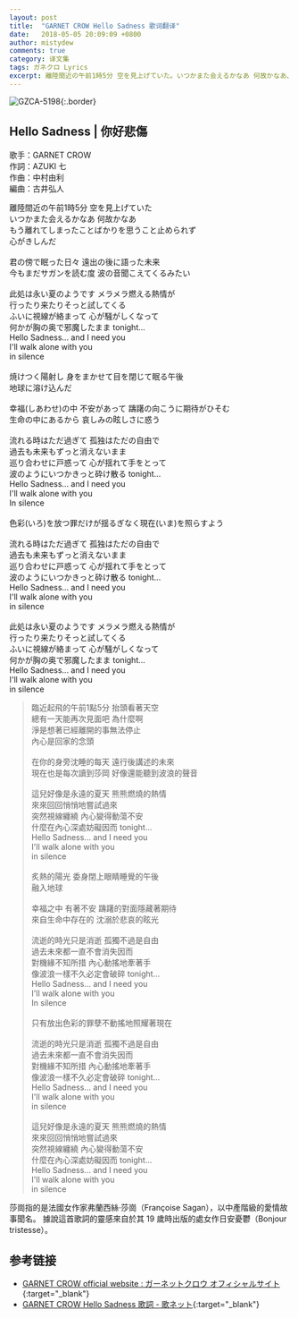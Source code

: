 ```yaml
---
layout: post
title:  "GARNET CROW Hello Sadness 歌词翻译"
date:   2018-05-05 20:09:09 +0800
author: mistydew
comments: true
category: 译文集
tags: ガネクロ Lyrics
excerpt: 離陸間近の午前1時5分 空を見上げていた。いつかまた会えるかなあ 何故かなあ、もう離れてしまったことばかりを思うこと止められず、心がきしんだ。
---
```

![GZCA-5198](https://crowsub.github.io/assets/images/discography/album/GZCA-5198.jpg){:.border}

## Hello Sadness | 你好悲傷

歌手：GARNET CROW<br>
作詞：AZUKI 七<br>
作曲：中村由利<br>
編曲：古井弘人

<div class="lyric-original">
<p>
離陸間近の午前1時5分 空を見上げていた<br>
いつかまた会えるかなあ 何故かなあ<br>
もう離れてしまったことばかりを思うこと止められず<br>
心がきしんだ<br>
<br>
君の傍で眠った日々 遠出の後に語った未来<br>
今もまだサガンを読む度 波の音聞こえてくるみたい<br>
<br>
此処は永い夏のようです メラメラ燃える熱情が<br>
行ったり来たりそっと試してくる<br>
ふいに視線が絡まって 心が騒がしくなって<br>
何かが胸の奥で邪魔したまま tonight...<br>
Hello Sadness... and I need you<br>
I'll walk alone with you<br>
in silence<br>
<br>
焼けつく陽射し 身をまかせて目を閉じて眠る午後<br>
地球に溶け込んだ<br>
<br>
幸福(しあわせ)の中 不安があって 躊躇の向こうに期待がひそむ<br>
生命の中にあるから 哀しみの眩しさに惑う<br>
<br>
流れる時はただ過ぎて 孤独はただの自由で<br>
過去も未来もずっと消えないまま<br>
巡り合わせに戸惑って 心が揺れて手をとって<br>
波のようにいつかきっと砕け散る tonight...<br>
Hello Sadness... and I need you<br>
I'll walk alone with you<br>
In silence<br>
<br>
色彩(いろ)を放つ罪だけが揺るぎなく現在(いま)を照らすよう<br>
<br>
流れる時はただ過ぎて 孤独はただの自由で<br>
過去も未来もずっと消えないまま<br>
巡り合わせに戸惑って 心が揺れて手をとって<br>
波のようにいつかきっと砕け散る tonight...<br>
Hello Sadness... and I need you<br>
I'll walk alone with you<br>
in silence<br>
<br>
此処は永い夏のようです メラメラ燃える熱情が<br>
行ったり来たりそっと試してくる<br>
ふいに視線が絡まって 心が騒がしくなって<br>
何かが胸の奥で邪魔したまま tonight...<br>
Hello Sadness... and I need you<br>
I'll walk alone with you<br>
in silence
</p>
</div>

<div class="lyric-translation">
<blockquote>
臨近起飛的午前1點5分 抬頭看著天空<br>
總有一天能再次見面吧 為什麼啊<br>
淨是想著已經離開的事無法停止<br>
內心是回家的念頭<br>
<br>
在你的身旁沈睡的每天 遠行後講述的未來<br>
現在也是每次讀到莎岡 好像還能聽到波浪的聲音<br>
<br>
這兒好像是永遠的夏天 熊熊燃燒的熱情<br>
來來回回悄悄地嘗試過來<br>
突然視線纏繞 內心變得動蕩不安<br>
什麼在內心深處妨礙因而 tonight...<br>
Hello Sadness... and I need you<br>
I'll walk alone with you<br>
in silence<br>
<br>
炙熱的陽光 委身閉上眼睛睡覺的午後<br>
融入地球<br>
<br>
幸福之中 有著不安 躊躇的對面隱藏著期待<br>
來自生命中存在的 沈溺於悲哀的眩光<br>
<br>
流逝的時光只是消逝 孤獨不過是自由<br>
過去未來都一直不會消失因而<br>
對機緣不知所措 內心動搖地牽著手<br>
像波浪一樣不久必定會破碎 tonight...<br>
Hello Sadness... and I need you<br>
I'll walk alone with you<br>
In silence<br>
<br>
只有放出色彩的罪孽不動搖地照耀著現在<br>
<br>
流逝的時光只是消逝 孤獨不過是自由<br>
過去未來都一直不會消失因而<br>
對機緣不知所措 內心動搖地牽著手<br>
像波浪一樣不久必定會破碎 tonight...<br>
Hello Sadness... and I need you<br>
I'll walk alone with you<br>
in silence<br>
<br>
這兒好像是永遠的夏天 熊熊燃燒的熱情<br>
來來回回悄悄地嘗試過來<br>
突然視線纏繞 內心變得動蕩不安<br>
什麼在內心深處妨礙因而 tonight...<br>
Hello Sadness... and I need you<br>
I'll walk alone with you<br>
in silence
</blockquote>
</div>

莎崗指的是法國女作家弗蘭西絲·莎崗（Françoise Sagan），以中產階級的愛情故事聞名。
據說這首歌詞的靈感來自於其 19 歲時出版的處女作日安憂鬱（Bonjour tristesse）。

## 参考链接

* [GARNET CROW official website : ガーネットクロウ オフィシャルサイト](http://www.garnetcrow.com){:target="_blank"}
* [GARNET CROW Hello Sadness 歌詞 - 歌ネット](https://www.uta-net.com/song/85223){:target="_blank"}
